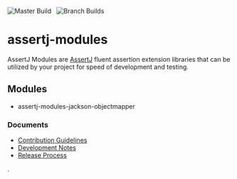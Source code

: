 ![Master Build](https://github.com/nfet/assertj-modules/workflows/Master%20Build/badge.svg) &nbsp;
![Branch Builds](https://github.com/nfet/assertj-modules/workflows/Branch%20Builds/badge.svg)

# assertj-modules

AssertJ Modules are [AssertJ](https://assertj.github.io/doc/) fluent 
assertion extension libraries that can be utilized by your project for 
speed of development and testing. 

## Modules

- assertj-modules-jackson-objectmapper

### Documents

- [Contribution Guidelines](docs/CONTRIBUTION.md)
- [Development Notes](docs/DEVELOP.md)
- [Release Process](docs/RELEASE.md)

.